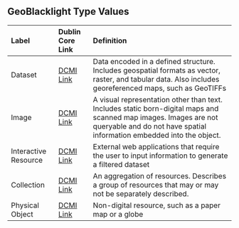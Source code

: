 ## GeoBlacklight Type Values

| Label | Dublin Core Link | Definition|
|:----------------------------|:-------------|:---------------------------------------------------------|
|Dataset|[DCMI Link](http://dublincore.org/documents/dcmi-terms/#dcmitype-Dataset)|Data encoded in a defined structure. Includes geospatial formats as vector, raster, and tabular data. Also includes georeferenced maps, such as GeoTIFFs|
|Image|[DCMI Link](http://dublincore.org/documents/dcmi-terms/#dcmitype-Image)|A visual representation other than text. Includes static born-digital maps and scanned map images. Images are not queryable and do not have spatial information embedded into the object.|
|Interactive Resource|[DCMI Link](http://dublincore.org/documents/dcmi-terms/#dcmitype-InteractiveResource)|External web applications that require the user to input information to generate a filtered dataset|
|Collection|[DCMI Link](http://dublincore.org/documents/dcmi-terms/#dcmitype-Collection)|An aggregation of resources. Describes a group of resources that may or may not be separately described.|
|Physical Object|[DCMI Link](http://dublincore.org/documents/dcmi-terms/#dcmitype-PhysicalObject)|Non-digital resource, such as a paper map or a globe|
